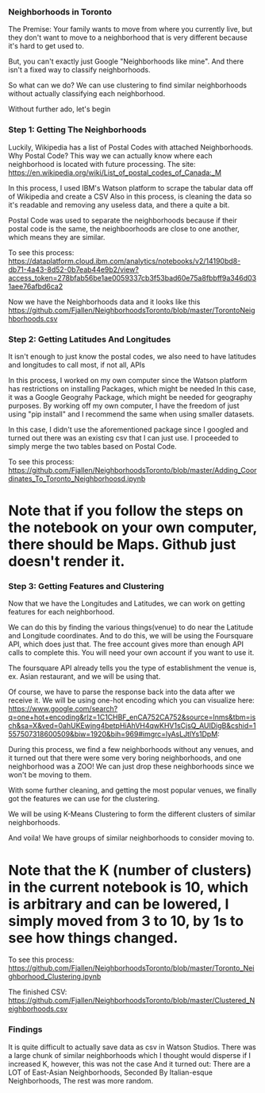### Neighborhoods in Toronto

The Premise: Your family wants to move from where you currently live, but they don't want to move to a neighborhood that is very different
because it's hard to get used to.

But, you can't exactly just Google "Neighborhoods like mine". And there isn't a fixed way to classify neighborhoods.

So what can we do? We can use clustering to find similar neighborhoods without actually classifying each neighborhood.

Without further ado, let's begin

###  Step 1: Getting The Neighborhoods

Luckily, Wikipedia has a list of Postal Codes with attached Neighborhoods. Why Postal Code? This way we can actually know where each neighborhood is located with future processing. The site: https://en.wikipedia.org/wiki/List_of_postal_codes_of_Canada:_M

In this process, I used IBM's Watson platform to scrape the tabular data off of Wikipedia and create a CSV
Also in this process, is cleaning the data so it's readable and removing any useless data, and there a quite a bit.

Postal Code was used to separate the neighborhoods because if their postal code is the same, the neighboorhoods are close to one another, which means they are similar.

To see this process:
https://dataplatform.cloud.ibm.com/analytics/notebooks/v2/14190bd8-db71-4a43-8d52-0b7eab44e9b2/view?access_token=278bfab56be1ae0059337cb3f53bad60e75a8fbbff9a346d031aee76afbd6ca2

Now we have the Neighborhoods data and it looks like this
https://github.com/Fjallen/NeighborhoodsToronto/blob/master/TorontoNeighborhoods.csv

### Step 2: Getting Latitudes And Longitudes

It isn't enough to just know the postal codes, we also need to have latitudes and longitudes to call most, if not all, APIs

In this process, I worked on my own computer since the Watson platform has restrictions on installing Packages, which might be needed
In this case, it was a Google Geograhy Package, which might be needed for geography purposes.
By working off my own computer, I have the freedom of just using "pip install" and I recommend the same when using smaller datasets.


In this case, I didn't use the aforementioned package since I googled and turned out there was an existing csv that I can just use.
I proceeded to simply merge the two tables based on Postal Code.

To see this process:
https://github.com/Fjallen/NeighborhoodsToronto/blob/master/Adding_Coordinates_To_Toronto_Neighborhoosd.ipynb

# Note that if you follow the steps on the notebook on your own computer, there should be Maps. Github just doesn't render it.

### Step 3: Getting Features and Clustering 

Now that we have the Longitudes and Latitudes, we can work on getting features for each neighborhood.

We can do this by finding the various things(venue) to do near the Latitude and Longitude coordinates. And to do this, we will be using the Foursquare API, which does just that. The free account gives more than enough API calls to complete this. You will need your own account if you want to use it.

The foursquare API already tells you the type of establishment the venue is, ex. Asian restaurant, and we will be using that.

Of course, we have to parse the response back into the data after we receive it.
We will be using one-hot encoding which you can visualize here: https://www.google.com/search?q=one+hot+encoding&rlz=1C1CHBF_enCA752CA752&source=lnms&tbm=isch&sa=X&ved=0ahUKEwjng4betpHiAhVH4qwKHV1sCjsQ_AUIDigB&cshid=1557507318600509&biw=1920&bih=969#imgrc=lyAsLJtlYs1DpM:

During this process, we find a few neighborhoods without any venues, and it turned out that there were some very boring neighborhoods, and one neighborhood was a ZOO! We can just drop these neighborhoods since we won't be moving to them.

With some further cleaning, and getting the most popular venues, we finally got the features we can use for the clustering.

We will be using K-Means Clustering to form the different clusters of similar neighborhoods.

And voila! We have groups of similar neighborhoods to consider moving to.

# Note that the K (number of clusters) in the current notebook is 10, which is arbitrary and can be lowered, I simply moved from 3 to 10, by 1s to see how things changed.

To see this process:
https://github.com/Fjallen/NeighborhoodsToronto/blob/master/Toronto_Neighborhood_Clustering.ipynb

The finished CSV: 
https://github.com/Fjallen/NeighborhoodsToronto/blob/master/Clustered_Neighborhoods.csv

### Findings

It is quite difficult to actually save data as csv in Watson Studios.
There was a large chunk of similar neighborhoods which I thought would disperse if I increased K, however, this was not the case
And it turned out:
There are a LOT of East-Asian Neighborhoods, Seconded By Italian-esque Neighborhoods, The rest was more random.
